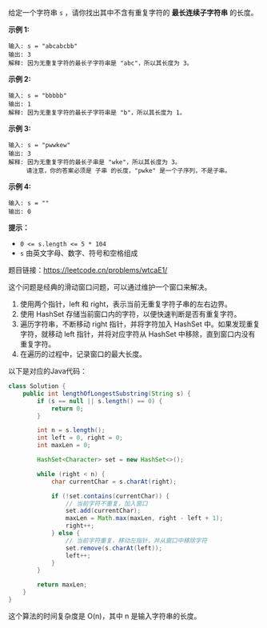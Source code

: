 给定一个字符串 `s` ，请你找出其中不含有重复字符的 **最长连续子字符串** 的长度。

 

**示例 1:**

```
输入: s = "abcabcbb"
输出: 3 
解释: 因为无重复字符的最长子字符串是 "abc"，所以其长度为 3。
```

**示例 2:**

```
输入: s = "bbbbb"
输出: 1
解释: 因为无重复字符的最长子字符串是 "b"，所以其长度为 1。
```

**示例 3:**

```
输入: s = "pwwkew"
输出: 3
解释: 因为无重复字符的最长子串是 "wke"，所以其长度为 3。
     请注意，你的答案必须是 子串 的长度，"pwke" 是一个子序列，不是子串。
```

**示例 4:**

```
输入: s = ""
输出: 0
```

 

**提示：**

- `0 <= s.length <= 5 * 104`
- `s` 由英文字母、数字、符号和空格组成





题目链接：https://leetcode.cn/problems/wtcaE1/





这个问题是经典的滑动窗口问题，可以通过维护一个窗口来解决。

1. 使用两个指针，left 和 right，表示当前无重复字符子串的左右边界。
2. 使用 HashSet 存储当前窗口内的字符，以便快速判断是否有重复字符。
3. 遍历字符串，不断移动 right 指针，并将字符加入 HashSet 中。如果发现重复字符，就移动 left 指针，并将对应字符从 HashSet 中移除，直到窗口内没有重复字符。
4. 在遍历的过程中，记录窗口的最大长度。

以下是对应的Java代码：

```java
class Solution {
    public int lengthOfLongestSubstring(String s) {
        if (s == null || s.length() == 0) {
            return 0;
        }

        int n = s.length();
        int left = 0, right = 0;
        int maxLen = 0;

        HashSet<Character> set = new HashSet<>();

        while (right < n) {
            char currentChar = s.charAt(right);

            if (!set.contains(currentChar)) {
                // 当前字符不重复，加入窗口
                set.add(currentChar);
                maxLen = Math.max(maxLen, right - left + 1);
                right++;
            } else {
                // 当前字符重复，移动左指针，并从窗口中移除字符
                set.remove(s.charAt(left));
                left++;
            }
        }

        return maxLen;
    }
}
```

这个算法的时间复杂度是 O(n)，其中 n 是输入字符串的长度。